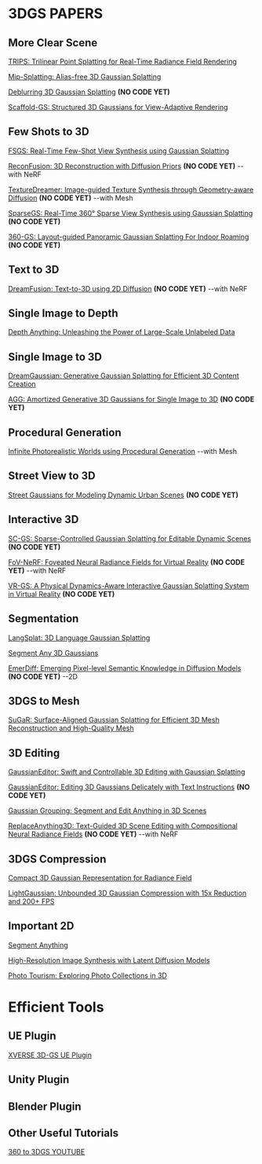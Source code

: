 # 3DGS PAPERS

## More Clear Scene
[TRIPS: Trilinear Point Splatting for Real-Time Radiance Field
Rendering](https://lfranke.github.io/trips/)

[Mip-Splatting: Alias-free 3D Gaussian Splatting](https://niujinshuchong.github.io/mip-splatting/)

[Deblurring 3D Gaussian Splatting](https://benhenryl.github.io/Deblurring-3D-Gaussian-Splatting/) **(NO CODE YET)**

[Scaffold-GS: Structured 3D Gaussians for View-Adaptive Rendering](https://city-super.github.io/scaffold-gs/)

## Few Shots to 3D
[FSGS: Real-Time Few-Shot View Synthesis using Gaussian Splatting](https://zehaozhu.github.io/FSGS/)

[ReconFusion: 3D Reconstruction with Diffusion Priors](https://reconfusion.github.io/) **(NO CODE YET)** --with NeRF

[TextureDreamer: Image-guided Texture Synthesis through Geometry-aware Diffusion](https://texturedreamer.github.io/) **(NO CODE YET)** --with Mesh

[SparseGS: Real-Time 360° Sparse View Synthesis using Gaussian Splatting](https://formycat.github.io/SparseGS-Real-Time-360-Sparse-View-Synthesis-using-Gaussian-Splatting/) **(NO CODE YET)**

[360-GS: Layout-guided Panoramic Gaussian Splatting For Indoor Roaming](https://arxiv.org/abs/2402.00763) **(NO CODE YET)**

## Text to 3D
[DreamFusion: Text-to-3D using 2D Diffusion](https://dreamfusion3d.github.io/) **(NO CODE YET)** --with NeRF

## Single Image to Depth
[Depth Anything: Unleashing the Power of Large-Scale Unlabeled Data](https://depth-anything.github.io/)

## Single Image to 3D
[DreamGaussian: Generative Gaussian Splatting for Efficient 3D Content Creation](https://dreamgaussian.github.io/)

[AGG: Amortized Generative 3D Gaussians for Single Image to 3D](https://ir1d.github.io/AGG/) **(NO CODE YET)**

## Procedural Generation 
[Infinite Photorealistic Worlds using Procedural Generation](https://infinigen.org/) --with Mesh

## Street View to 3D
[Street Gaussians for Modeling Dynamic Urban Scenes](https://zju3dv.github.io/street_gaussians/) **(NO CODE YET)**

## Interactive 3D
[SC-GS: Sparse-Controlled Gaussian Splatting for Editable Dynamic Scenes](https://yihua7.github.io/SC-GS-web/) **(NO CODE YET)** 

[FoV-NeRF: Foveated Neural Radiance Fields for Virtual Reality](https://ieeexplore.ieee.org/abstract/document/9872532)  **(NO CODE YET)** --with NeRF

[VR-GS: A Physical Dynamics-Aware Interactive Gaussian Splatting System in Virtual Reality](https://yingjiang96.github.io/VR-GS/)  **(NO CODE YET)** 

## Segmentation
[LangSplat: 3D Language Gaussian Splatting](https://langsplat.github.io/)

[Segment Any 3D Gaussians](https://jumpat.github.io/SAGA/)

[EmerDiff: Emerging Pixel-level Semantic Knowledge in Diffusion Models](https://kmcode1.github.io/Projects/EmerDiff/)  **(NO CODE YET)** --2D


## 3DGS to Mesh
[SuGaR: Surface-Aligned Gaussian Splatting for Efficient 3D Mesh Reconstruction and High-Quality Mesh](https://anttwo.github.io/sugar/)

## 3D Editing
[GaussianEditor: Swift and Controllable 3D Editing with Gaussian Splatting](https://buaacyw.github.io/gaussian-editor/)

[GaussianEditor: Editing 3D Gaussians Delicately with Text Instructions](https://gaussianeditor.github.io/) **(NO CODE YET)** 

[Gaussian Grouping: Segment and Edit Anything in 3D Scenes](https://arxiv.org/abs/2312.00732)

[ReplaceAnything3D: Text-Guided 3D Scene Editing with Compositional Neural Radiance Fields](https://replaceanything3d.github.io/)  **(NO CODE YET)** --with NeRF

## 3DGS Compression
[Compact 3D Gaussian Representation for Radiance Field](https://maincold2.github.io/c3dgs/)

[LightGaussian: Unbounded 3D Gaussian Compression with 15x Reduction and 200+ FPS](https://lightgaussian.github.io/)

## Important 2D 
[Segment Anything](https://segment-anything.com/)

[High-Resolution Image Synthesis with Latent Diffusion Models](https://arxiv.org/abs/2112.10752)

[Photo Tourism: Exploring Photo Collections in 3D](https://dl.acm.org/doi/pdf/10.1145/1179352.1141964)

# Efficient Tools
## UE Plugin
[XVERSE 3D-GS UE Plugin](https://github.com/xverse-engine/XV3DGS-UEPlugin)

## Unity Plugin

## Blender Plugin


## Other Useful Tutorials
[360 to 3DGS YOUTUBE](https://www.youtube.com/watch?v=LQNBTvgljAw&t=245s)






